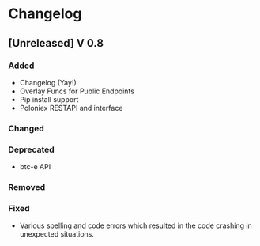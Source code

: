 # Changelog

## [Unreleased] V 0.8
### Added
- Changelog (Yay!)
- Overlay Funcs for Public Endpoints
- Pip install support
- Poloniex RESTAPI and interface

### Changed

### Deprecated
- btc-e API

### Removed

### Fixed
- Various spelling and code errors which resulted in the code crashing in unexpected situations.
